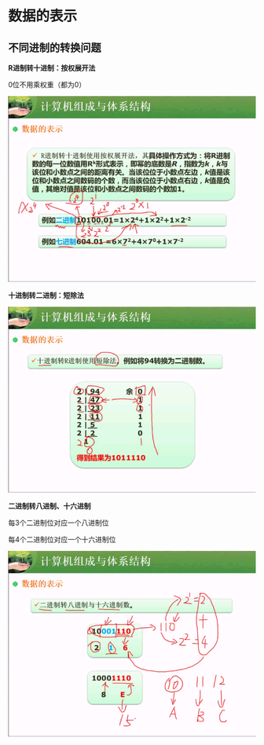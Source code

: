 # 数据的表示
## 不同进制的转换问题

**R进制转十进制：按权展开法**

0位不用乘权重（都为0）

![](/imgs/数据表示.png)

**十进制转二进制：短除法**

![](/imgs/1.2.1-2十进制转二进制.png)

**二进制转八进制、十六进制**

每3个二进制位对应一个八进制位

每4个二进制位对应一个十六进制位

![](/imgs/1.2.1-3二进制转八和十六进制.png)

